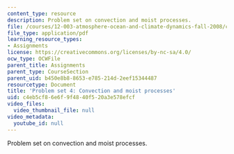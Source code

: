 ```yaml
---
content_type: resource
description: Problem set on convection and moist processes.
file: /courses/12-003-atmosphere-ocean-and-climate-dynamics-fall-2008/c4eb5cf86e6f9f4840f520a3e578efcf_homework4.pdf
file_type: application/pdf
learning_resource_types:
- Assignments
license: https://creativecommons.org/licenses/by-nc-sa/4.0/
ocw_type: OCWFile
parent_title: Assignments
parent_type: CourseSection
parent_uid: b450e8b8-8653-e785-214d-2eef15344487
resourcetype: Document
title: 'Problem set 4: Convection and moist processes'
uid: c4eb5cf8-6e6f-9f48-40f5-20a3e578efcf
video_files:
  video_thumbnail_file: null
video_metadata:
  youtube_id: null
---
```

Problem set on convection and moist processes.